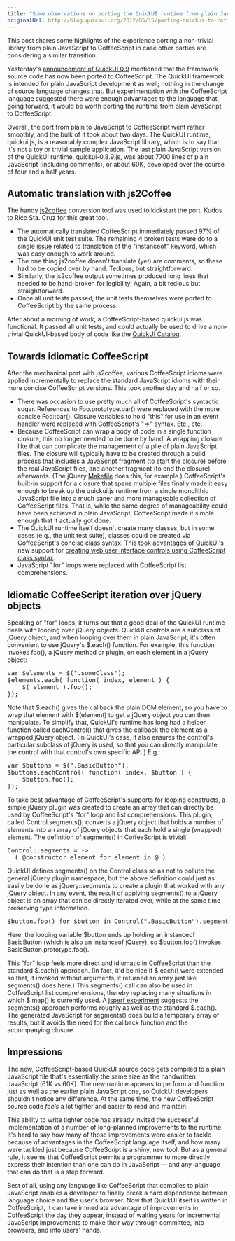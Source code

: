 ```yaml
---
title: "Some observations on porting the QuickUI runtime from plain JavaScript to CoffeeScript"
originalUrl: http://blog.quickui.org/2012/05/15/porting-quickui-to-coffeescript/
---
```


<p>
  This post shares some highlights of the experience porting a non-trivial
  library from plain JavaScript to CoffeeScript in case other parties are
  considering a similar transition.
</p>
<p>
  Yesterday's
  <a href="http://blog.quickui.org/2012/05/15/quickui-0-9-a-significant-update/"
    >announcement of QuickUI 0.9</a
  >
  mentioned that the framework source code has now been ported to CoffeeScript.
  The QuickUI framework is intended for plain JavaScript development as well;
  nothing in the change of source language changes that. But experimentation
  with the CoffeeScript language suggested there were enough advantages to the
  language that, going forward, it would be worth porting the runtime from plain
  JavaScript to CoffeeScript.
</p>
<p>
  Overall, the port from plain to JavaScript to CoffeeScript went rather
  smoothly, and the bulk of it took about two days. The QuickUI runtime,
  quickui.js, is a reasonably complex JavaScript library, which is to say that
  it's not a toy or trivial sample application. The last plain JavaScript
  version of the QuickUI runtime, quickui-0.8.9.js, was about 7700 lines of
  plain JavaScript (including comments), or about 60K, developed over the course
  of four and a half years.
</p>
<h2>Automatic translation with js2Coffee</h2>
<p>
  The handy <a href="http://js2coffee.org/">js2coffee</a> conversion tool was
  used to kickstart the port. Kudos to Rico Sta. Cruz for this great tool.
</p>
<ul>
  <li>
    The automatically translated CoffeeScript immediately passed 97% of the
    QuickUI unit test suite. The remaining 4 broken tests were do to a single
    <a href="https://github.com/rstacruz/js2coffee/issues/138">issue</a> related
    to translation of the "instanceof" keyword, which was easy enough to work
    around.
  </li>
  <li>
    The one thing js2coffee doesn't translate (yet) are comments, so these had
    to be copied over by hand. Tedious, but straightforward.
  </li>
  <li>
    Similarly, the js2coffee output sometimes produced long lines that needed to
    be hand-broken for legibility. Again, a bit tedious but straightforward.
  </li>
  <li>
    Once all unit tests passed, the unit tests themselves were ported to
    CoffeeScript by the same process.
  </li>
</ul>
<p>
  After about a morning of work, a CoffeeScript-based quickui.js was functional.
  It passed all unit tests, and could actually be used to drive a non-trivial
  QuickUI-based body of code like the
  <a href="https://quickui.org/catalog">QuickUI Catalog</a>.
</p>
<h2>Towards idiomatic CoffeeScript</h2>
<p>
  After the mechanical port with js2coffee, various CoffeeScript idioms were
  applied incrementally to replace the standard JavaScript idioms with their
  more concise CoffeeScript versions. This took another day and half or so.
</p>
<ul>
  <li>
    There was occasion to use pretty much all of CoffeeScript's syntactic sugar.
    References to Foo.prototype.bar() were replaced with the more concise
    Foo::bar(). Closure variables to hold "this" for use in an event handler
    were replaced with CoffeeScript's "=&gt;" syntax. Etc., etc.
  </li>
  <li>
    Because CoffeeScript can wrap a body of code in a single function closure,
    this no longer needed to be done by hand. A wrapping closure like that can
    complicate the management of a pile of plain JavaScript files. The closure
    will typically have to be created through a build process that includes a
    JavaScript fragment (to start the closure) before the real JavaScript files,
    and another fragment (to end the closure) afterwards. (The jQuery
    <a href="https://github.com/jquery/jquery/blob/master/Makefile">Makefile</a>
    does this, for example.) CoffeeScript's built-in support for a closure that
    spans multiple files finally made it easy enough to break up the quickui.js
    runtime from a single monolithic JavaScript file into a much saner and more
    manageable collection of CoffeeScript files. That is, while the same degree
    of manageability could have been achieved in plain JavaScript, CoffeeScript
    made it simple enough that it actually got done.
  </li>
  <li>
    The QuickUI runtime itself doesn't create many classes, but in some cases
    (e.g., the unit test suite), classes could be created via CoffeeScript's
    concise class syntax. This took advantages of QuickUI's new support for <a
      href="https://quickui.org/docs/CoffeeScript.html"
      >creating web user interface controls using CoffeeScript class syntax</a
    >.
  </li>
  <li>
    JavaScript "for" loops were replaced with CoffeeScript list comprehensions.
  </li>
</ul>
<h2>Idiomatic CoffeeScript iteration over jQuery objects</h2>
<p>
  Speaking of "for" loops, it turns out that a good deal of the QuickUI runtime
  deals with looping over jQuery objects. QuickUI controls are a subclass of
  jQuery object, and when looping over them in plain JavaScript, it's often
  convenient to use jQuery's $.each() function. For example, this function
  invokes foo(), a jQuery method or plugin, on each element in a jQuery object:
</p>
<pre>
var $elements = $(".someClass");
$elements.each( function( index, element ) {
    $( element ).foo();
});</pre
>
<p>
  Note that $.each() gives the callback the plain DOM element, so you have to
  wrap that element with $(element) to get a jQuery object you can then
  manipulate. To simplify that, QuickUI's runtime has long had a helper function
  called eachControl() that gives the callback the element as a wrapped jQuery
  object. (In QuickUI's case, it also ensures the control's particular subclass
  of jQuery is used, so that you can directly manipulate the control with that
  control's own specific API.) E.g.:
</p>
<pre>
var $buttons = $(".BasicButton");
$buttons.eachControl( function( index, $button ) {
    $button.foo();
});</pre
>
<p>
  To take best advantage of CoffeeScript's supports for looping constructs, a
  simple jQuery plugin was created to create an array that can directly be used
  by CoffeeScript's "for" loop and list comprehensions. This plugin, called
  Control.segments(), converts a jQuery object that holds a number of elements
  into an array of jQuery objects that each hold a single (wrapped) element. The
  definition of segments() in CoffeeScript is trivial:
</p>
<pre>
Control::segments = -&gt;
  ( @constructor element for element in @ )</pre
>

<p>
  QuickUI defines segments() on the Control class so as not to pollute the
  general jQuery plugin namespace, but the above definition could just as easily
  be done as jQuery::segments to create a plugin that worked with any jQuery
  object. In any event, the result of applying segments() to a jQuery object is
  an array that can be directly iterated over, while at the same time preserving
  type information.
</p>
<pre>$button.foo() for $button in Control(".BasicButton").segments()</pre>
<p>
  Here, the looping variable $button ends up holding an instanceof BasicButton
  (which is also an instanceof jQuery), so $button.foo() invokes
  BasicButton.prototype.foo().
</p>
<p>
  This "for" loop feels more direct and idiomatic in CoffeeScript than the
  standard $.each() approach. (In fact, it'd be nice if $.each() were extended
  so that, if invoked without arguments, it returned an array just like
  segments() does here.) This segments() call can also be used in CoffeeScript
  list comprehensions, thereby replacing many situations in which $.map() is
  currently used. A
  <a href="http://jsperf.com/each-vs-conversion-to-array-and-then-loop"
    >jsperf experiment</a
  >
  suggests the segments() approach performs roughly as well as the standard
  $.each(). The generated JavaScript for segments() does build a temporary array
  of results, but it avoids the need for the callback function and the
  accompanying closure.
</p>
<h2>Impressions</h2>
<p>
  The new, CoffeeScript-based QuickUI source code gets compiled to a plain
  JavaScript file that's essentially the same size as the handwritten JavaScript
  (61K vs 60K). The new runtime appears to perform and function just as well as
  the earlier plain JavaScript one, so QuickUI developers shouldn't notice any
  difference. At the same time, the new CoffeeScript source code
  <em>feels</em> a lot tighter and easier to read and maintain.
</p>
<p>
  This ability to write tighter code has already invited the successful
  implementation of a number of long-planned improvements to the runtime. It's
  hard to say how many of those improvements were easier to tackle because of
  advantages in the CoffeeScript language itself, and how many were tackled just
  because CoffeeScript is a shiny, new tool. But as a general rule, it seems
  that CoffeeScript permits a programmer to more directly express their
  intention than one can do in JavaScript — and any language that can do that is
  a step forward.
</p>
<p>
  Best of all, using any language like CoffeeScript that compiles to plain
  JavaScript enables a developer to finally break a hard dependence between
  language choice and the user's browser. Now that QuickUI itself is written in
  CoffeeScript, it can take immediate advantage of improvements in CoffeeScript
  the day they appear, instead of waiting years for incremental JavaScript
  improvements to make their way through committee, into browsers, and into
  users' hands.
</p>
